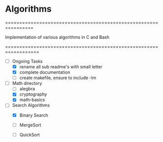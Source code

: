 # Algorithms

================================================================

Implementation of various algorithms in C and Bash

==================================================================

- [ ] Ongoing Tasks
    - [x] rename all sub readme's with small letter
    - [x] complete documentation
    - [ ] create makefile, ensure to include -lm

- [ ] Math directory
  - [ ] alegbra
  - [x] cryptography
  - [x] math-basics

- [ ] Search Algorithms
    - [x] Binary Search
    - [ ] MergeSort
    - [ ] QuickSort
    

